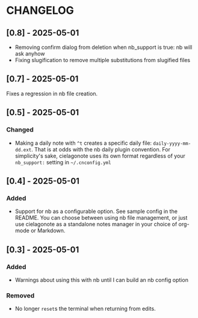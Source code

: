 # CHANGELOG

## [0.8] - 2025-05-01 

- Removing confirm dialog from deletion when nb_support is true: nb will ask anyhow
- Fixing slugification to remove multiple substitutions from slugified files

## [0.7] - 2025-05-01

Fixes a regression in nb file creation. 

## [0.5] - 2025-05-01

### Changed
- Making a daily note with `^t` creates a specific daily file: `daily-yyyy-mm-dd.ext`. That is at odds with the nb daily plugin convention. For simplicity's sake, cielagonote uses its own format regardless of your `nb_support:` setting in `~/.cnconfig.yml`

## [0.4] - 2025-05-01

### Added 
- Support for nb as a configurable option. See sample config in the README. You can choose between using nb file management, or just use cielagonote as a standalone notes manager in your choice of org-mode or Markdown. 

## [0.3] - 2025-05-01

### Added
- Warnings about using this with nb until I can build an nb config option

### Removed
- No longer `reset`s the terminal when returning from edits. 
